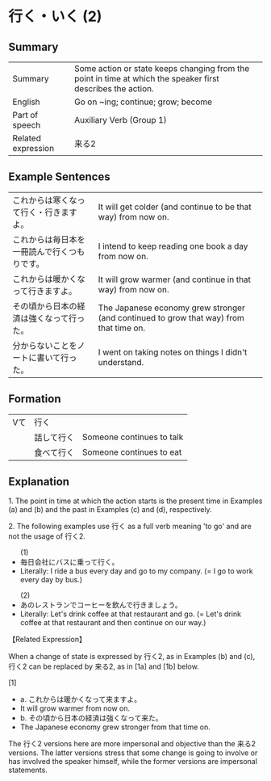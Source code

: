# 行く・いく (2)

## Summary

<table><tr>   <td>Summary</td>   <td>Some action or state keeps changing from the point in time at which the speaker first describes the action.</td></tr><tr>   <td>English</td>   <td>Go on ~ing; continue; grow; become</td></tr><tr>   <td>Part of speech</td>   <td>Auxiliary Verb (Group 1)</td></tr><tr>   <td>Related expression</td>   <td>来る2</td></tr></table>

## Example Sentences

<table><tr>   <td>これからは寒くなって行く・行きますよ。</td>   <td>It will get colder (and continue to be that way) from now on.</td></tr><tr>   <td>これからは毎日本を一冊読んで行くつもりです。</td>   <td>I intend to keep reading one book a day from now on.</td></tr><tr>   <td>これからは暖かくなって行きますよ。</td>   <td>It will grow warmer (and continue in that way) from now on.</td></tr><tr>   <td>その頃から日本の経済は強くなって行った。</td>   <td>The Japanese economy grew stronger (and continued to grow that way) from that time on.</td></tr><tr>   <td>分からないことをノートに書いて行った。</td>   <td>I went on taking notes on things I didn't understand.</td></tr></table>

## Formation

<table class="table"> <tbody><tr class="tr head"> <td class="td"><span class="bold"><span>Vて</span></span></td> <td class="td"><span class="concept">行く</span> </td> <td class="td"><span>&nbsp;</span></td> </tr> <tr class="tr"> <td class="td"><span>&nbsp;</span></td> <td class="td"><span>話して<span class="concept">行く</span></span> </td> <td class="td"><span>Someone    continues to talk</span></td> </tr> <tr class="tr"> <td class="td"><span>&nbsp;</span></td> <td class="td"><span>食べて<span class="concept">行く</span></span> </td> <td class="td"><span>Someone    continues to eat</span></td> </tr></tbody></table>

## Explanation

<p>1. The point in time at which the action starts is the present time in Examples (a) and (b) and the past in Examples (c) and (d), respectively.</p>  <p>2. The following examples use 行く as a full verb meaning 'to go' and are not the usage of <span class="cloze">行く</span>2.</p>  <ul>(1) <li>毎日会社にバスに乗って行く。</li> <li>Literally: I ride a bus every day and go to my company. (= I go to work every day by bus.)</li> </ul>  <ul>(2) <li>あのレストランでコーヒーを飲んで行きましょう。</li> <li>Literally: Let's drink coffee at that restaurant and go. (= Let's drink coffee at that restaurant and then continue on our way.)</li> </ul>  <p>【Related Expression】</p>  <p>When a change of state is expressed by <span class="cloze">行く</span>2, as in Examples (b) and (c), <span class="cloze">行く</span>2 can be replaced by 来る2, as in [1a] and [1b] below.</p>  <p>[1]</p>  <ul> <li>a. これからは暖かくなって来ますよ。</li> <li>It will grow warmer from now on.</li> <div class="divide"></div> <li>b. その頃から日本の経済は強くなって来た。</li> <li>The Japanese economy grew stronger from that time on.</li> </ul>  <p>The <span class="cloze">行く</span>2 versions here are more impersonal and objective than the 来る2 versions. The latter versions stress that some change is going to involve or has involved the speaker himself, while the former versions are impersonal statements.</p>

